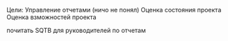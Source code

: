 Цели:
Управление отчетами (ничо не понял)
Оценка состояния проекта
Оценка взможностей проекта 

почитать SQTB для руководителей по отчетам